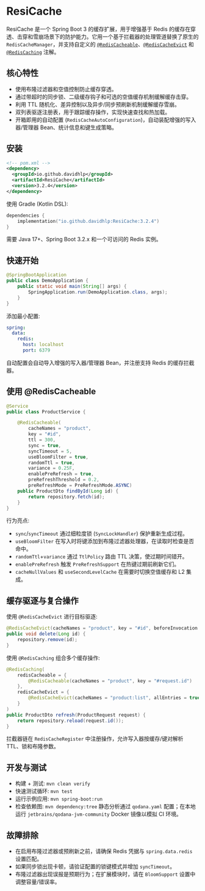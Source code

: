 # ResiCache

ResiCache 是一个 Spring Boot 3 的缓存扩展，用于增强基于 Redis 的缓存在穿透、击穿和雪崩场景下的防护能力。它用一个基于拦截器的处理管道替换了原生的 `RedisCacheManager`，并支持自定义的 [`@RedisCacheable`](src/main/java/com/david/spring/cache/redis/annotation/RedisCacheable.java)、[`@RedisCacheEvict`](src/main/java/com/david/spring/cache/redis/annotation/RedisCacheEvict.java) 和 [`@RedisCaching`](src/main/java/com/david/spring/cache/redis/annotation/RedisCaching.java) 注解。

## 核心特性
- 使用布隆过滤器和空值控制防止缓存穿透。
- 通过带超时的同步锁、二级缓存钩子和可选的空值缓存机制缓解缓存击穿。
- 利用 TTL 随机化、差异控制以及异步/同步预刷新机制缓解缓存雪崩。
- 双列表驱逐注册表，用于跟踪缓存操作，实现快速查找和热加载。
- 开箱即用的自动配置 (`RedisCacheAutoConfiguration`)，自动装配增强的写入器/管理器 Bean、统计信息和键生成策略。

## 安装
```xml
<!-- pom.xml -->
<dependency>
  <groupId>io.github.davidhlp</groupId>
  <artifactId>ResiCache</artifactId>
  <version>3.2.4</version>
</dependency>
```
使用 Gradle (Kotlin DSL):
```kotlin
dependencies {
    implementation("io.github.davidhlp:ResiCache:3.2.4")
}
```
需要 Java 17+、Spring Boot 3.2.x 和一个可访问的 Redis 实例。

## 快速开始
```java
@SpringBootApplication
public class DemoApplication {
    public static void main(String[] args) {
        SpringApplication.run(DemoApplication.class, args);
    }
}
```
添加最小配置:
```yaml
spring:
  data:
    redis:
      host: localhost
      port: 6379
```
自动配置会自动导入增强的写入器/管理器 Bean，并注册支持 Redis 的缓存拦截器。

## 使用 @RedisCacheable
```java
@Service
public class ProductService {

    @RedisCacheable(
        cacheNames = "product",
        key = "#id",
        ttl = 300,
        sync = true,
        syncTimeout = 5,
        useBloomFilter = true,
        randomTtl = true,
        variance = 0.25F,
        enablePreRefresh = true,
        preRefreshThreshold = 0.2,
        preRefreshMode = PreRefreshMode.ASYNC)
    public ProductDto findById(Long id) {
        return repository.fetch(id);
    }
}
```
行为亮点:
- `sync`/`syncTimeout` 通过细粒度锁 (`SyncLockHandler`) 保护重新生成过程。
- `useBloomFilter` 在写入时将键添加到布隆过滤器处理器，在读取时检查是否命中。
- `randomTtl`+`variance` 通过 `TtlPolicy` 路由 TTL 决策，使过期时间错开。
- `enablePreRefresh` 触发 `PreRefreshSupport` 在热键过期前刷新它们。
- `cacheNullValues` 和 `useSecondLevelCache` 在需要时切换空值缓存和 L2 集成。

## 缓存驱逐与复合操作
使用 `@RedisCacheEvict` 进行目标驱逐:
```java
@RedisCacheEvict(cacheNames = "product", key = "#id", beforeInvocation = true)
public void delete(Long id) {
    repository.remove(id);
}
```
使用 `@RedisCaching` 组合多个缓存操作:
```java
@RedisCaching(
    redisCacheable = {
        @RedisCacheable(cacheNames = "product", key = "#request.id")
    },
    redisCacheEvict = {
        @RedisCacheEvict(cacheNames = "product:list", allEntries = true)
    }
)
public ProductDto refresh(ProductRequest request) {
    return repository.reload(request.id());
}
```
拦截器链在 `RedisCacheRegister` 中注册操作，允许写入器按缓存/键对解析 TTL、锁和布隆参数。

## 开发与测试
- 构建 + 测试: `mvn clean verify`
- 快速测试循环: `mvn test`
- 运行示例应用: `mvn spring-boot:run`
- 检查依赖图: `mvn dependency:tree`
  静态分析通过 `qodana.yaml` 配置；在本地运行 `jetbrains/qodana-jvm-community` Docker 镜像以模拟 CI 环境。

## 故障排除
- 在启用布隆过滤器或预刷新之前，请确保 Redis 凭据与 `spring.data.redis` 设置匹配。
- 如果同步锁出现卡顿，请验证配置的锁键模式并增加 `syncTimeout`。
- 布隆过滤器出现误报是预期行为；在扩展模块时，请在 `BloomSupport` 设置中调整容量/错误率。
